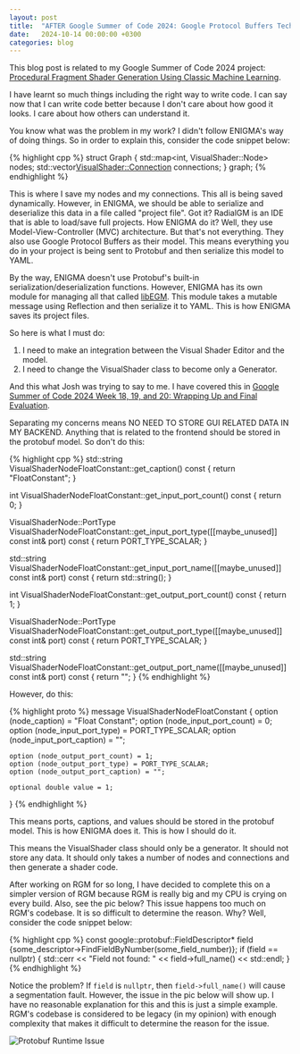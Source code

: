 ```yaml
---
layout: post
title:  "AFTER Google Summer of Code 2024: Google Protocol Buffers Technology"
date:   2024-10-14 00:00:00 +0300
categories: blog
---
```


This blog post is related to my Google Summer of Code 2024 project: [Procedural Fragment Shader Generation Using Classic Machine Learning][my-google-summer-of-code-2024-project].

I have learnt so much things including the right way to write code. I can say now that I can write code better because I don't care about how good it looks. I care about how others can understand it.

You know what was the problem in my work? I didn't follow ENIGMA's way of doing things. So in order to explain this, consider the code snippet below:

{% highlight cpp %}
struct Graph {
    std::map<int, VisualShader::Node> nodes;
    std::vector<VisualShader::Connection> connections;
} graph;
{% endhighlight %}

This is where I save my nodes and my connections. This all is being saved dynamically. However, in ENIGMA, we should be able to serialize and deserialize this data in a file called "project file". Got it? RadialGM is an IDE that is able to load/save full projects. How ENIGMA do it? Well, they use Model-View-Controller (MVC) architecture. But that's not everything. They also use Google Protocol Buffers as their model. This means everything you do in your project is being sent to Protobuf and then serialize this model to YAML.

By the way, ENIGMA doesn't use Protobuf's built-in serialization/deserialization functions. However, ENIGMA has its own module for managing all that called [libEGM](https://github.com/enigma-dev/enigma-dev/tree/master/CommandLine/libEGM). This module takes a mutable message using Reflection and then serialize it to YAML. This is how ENIGMA saves its project files.

So here is what I must do:

1. I need to make an integration between the Visual Shader Editor and the model.
2. I need to change the VisualShader class to become only a Generator.

And this what Josh was trying to say to me. I have covered this in [Google Summer of Code 2024 Week 18, 19, and 20: Wrapping Up and Final Evaluation](https://k0t0z.github.io/gsoc24-blog/blog/2024/09/22/google-summer-of-code-2024-week-18-19-and-20-wrapping-up-and-final-evaluation.html#protobuf-work).

Separating my concerns means NO NEED TO STORE GUI RELATED DATA IN MY BACKEND. Anything that is related to the frontend should be stored in the protobuf model. So don't do this:

{% highlight cpp %}
std::string VisualShaderNodeFloatConstant::get_caption() const { return "FloatConstant"; }

int VisualShaderNodeFloatConstant::get_input_port_count() const { return 0; }

VisualShaderNode::PortType VisualShaderNodeFloatConstant::get_input_port_type([[maybe_unused]] const int& port) const {
  return PORT_TYPE_SCALAR;
}

std::string VisualShaderNodeFloatConstant::get_input_port_name([[maybe_unused]] const int& port) const {
  return std::string();
}

int VisualShaderNodeFloatConstant::get_output_port_count() const { return 1; }

VisualShaderNode::PortType VisualShaderNodeFloatConstant::get_output_port_type([[maybe_unused]] const int& port) const {
  return PORT_TYPE_SCALAR;
}

std::string VisualShaderNodeFloatConstant::get_output_port_name([[maybe_unused]] const int& port) const { return ""; }
{% endhighlight %}

However, do this:

{% highlight proto %}
message VisualShaderNodeFloatConstant {
    option (node_caption) = "Float Constant";
    option (node_input_port_count) = 0;
    option (node_input_port_type) = PORT_TYPE_SCALAR;
    option (node_input_port_caption) = "";
    
    option (node_output_port_count) = 1;
    option (node_output_port_type) = PORT_TYPE_SCALAR;
    option (node_output_port_caption) = "";

    optional double value = 1;
}
{% endhighlight %}

This means ports, captions, and values should be stored in the protobuf model. This is how ENIGMA does it. This is how I should do it.

This means the VisualShader class should only be a generator. It should not store any data. It should only takes a number of nodes and connections and then generate a shader code.

After working on RGM for so long, I have decided to complete this on a simpler version of RGM because RGM is really big and my CPU is crying on every build. Also, see the pic below? This issue happens too much on RGM's codebase. It is so difficult to determine the reason. Why? Well, consider the code snippet below:

{% highlight cpp %}
const google::protobuf::FieldDescriptor* field {some_descriptor->FindFieldByNumber(some_field_number)};
if (field == nullptr) {
    std::cerr << "Field not found: " << field->full_name() << std::endl;
}
{% endhighlight %}

Notice the problem? If `field` is `nullptr`, then `field->full_name()` will cause a segmentation fault. However, the issue in the pic below will show up. I have no reasonable explanation for this and this is just a simple example. RGM's codebase is considered to be legacy (in my opinion) with enough complexity that makes it difficult to determine the reason for the issue.

![Protobuf Runtime Issue](/gsoc24-blog/assets/protobuf_runtime_issue.png)

[my-google-summer-of-code-2024-project]: https://summerofcode.withgoogle.com/programs/2024/projects/wYTZuQbA
